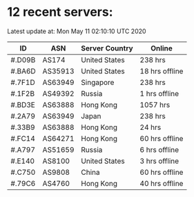 # 12 recent servers:

Latest update at: Mon May 11 02:10:10 UTC 2020

| ID | ASN | Server Country | Online |
| -- | --- | -------------- | ------ |
| #.D09B | AS174 | United States | 238 hrs |
| #.BA6D | AS35913 | United States | 18 hrs offline |
| #.7F1D | AS63949 | Singapore | 238 hrs |
| #.1F2B | AS49392 | Russia | 1 hrs offline |
| #.BD3E | AS63888 | Hong Kong | 1057 hrs |
| #.2A79 | AS63949 | Japan | 238 hrs |
| #.33B9 | AS63888 | Hong Kong | 24 hrs |
| #.FC14 | AS64271 | Hong Kong | 60 hrs offline |
| #.A797 | AS51659 | Russia | 6 hrs offline |
| #.E140 | AS8100 | United States | 3 hrs offline |
| #.C750 | AS9808 | China | 60 hrs offline |
| #.79C6 | AS4760 | Hong Kong | 40 hrs offline |


